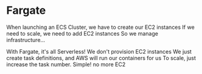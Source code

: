 # Fargate

When launching an ECS Cluster, we have to create our EC2 instances
If we need to scale, we need to add EC2 instances
So we manage infrastructure...

With Fargate, it's all Serverless!
We don't provision EC2 instances
We just create task definitions, and AWS will run our containers for us
To scale, just increase the task number. Simple! no more EC2